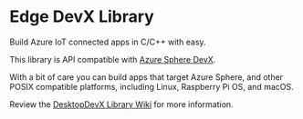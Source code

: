 # Edge DevX Library

Build Azure IoT connected apps in C/C++ with easy.

This library is API compatible with [Azure Sphere DevX](https://github.com/Azure-Sphere-DevX/AzureSphereDevX.Examples).

With a bit of care you can build apps that target Azure Sphere, and other POSIX compatible platforms, including Linux, Raspberry Pi OS, and macOS.

Review the [DesktopDevX Library Wiki](https://github.com/Azure-Sphere-DevX/DesktopDevX/wiki) for more information.
